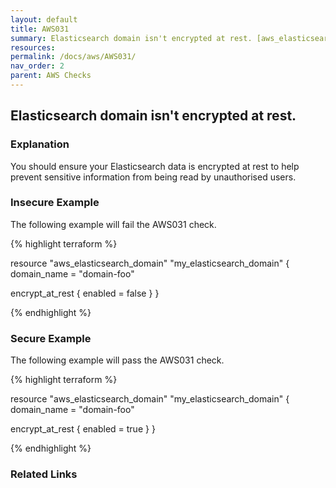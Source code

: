 ```yaml
---
layout: default
title: AWS031
summary: Elasticsearch domain isn't encrypted at rest. [aws_elasticsearch_domain] 
resources: 
permalink: /docs/aws/AWS031/
nav_order: 2
parent: AWS Checks
---
```


## Elasticsearch domain isn't encrypted at rest.

### Explanation


You should ensure your Elasticsearch data is encrypted at rest to help prevent sensitive information from being read by unauthorised users. 



### Insecure Example

The following example will fail the AWS031 check.

{% highlight terraform %}

resource "aws_elasticsearch_domain" "my_elasticsearch_domain" {
  domain_name = "domain-foo"

  encrypt_at_rest {
    enabled = false
  }
}

{% endhighlight %}



### Secure Example

The following example will pass the AWS031 check.

{% highlight terraform %}

resource "aws_elasticsearch_domain" "my_elasticsearch_domain" {
  domain_name = "domain-foo"

  encrypt_at_rest {
    enabled = true
  }
}

{% endhighlight %}


### Related Links


